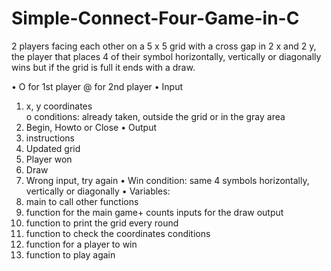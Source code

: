 # Simple-Connect-Four-Game-in-C
2 players facing each other on a 5 x 5 grid with a cross gap in 2 x and 2 y, the player that places 4 of their symbol horizontally, vertically or diagonally wins but if the grid is full it ends with a draw.


•	O for 1st player @ for 2nd player
•	Input 
1.	x, y coordinates	
o	conditions: already taken, outside the grid or in the gray area
2.	Begin, Howto or Close
•	Output 
1.	instructions
2.	Updated grid
3.	Player won
4.	Draw
5.	Wrong input, try again
•	Win condition: same 4 symbols horizontally, vertically or diagonally
•	Variables:
1.	main to call other functions
2.	function for the main game+ counts inputs for the draw output
3.	function to print the grid every round
4.	function to check the coordinates conditions
5.	function for a player to win
6.	function to play again
